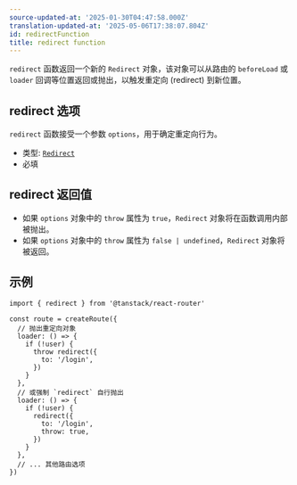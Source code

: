 ```yaml
---
source-updated-at: '2025-01-30T04:47:58.000Z'
translation-updated-at: '2025-05-06T17:38:07.804Z'
id: redirectFunction
title: redirect function
---
```


`redirect` 函数返回一个新的 `Redirect` 对象，该对象可以从路由的 `beforeLoad` 或 `loader` 回调等位置返回或抛出，以触发重定向 (redirect) 到新位置。

## redirect 选项

`redirect` 函数接受一个参数 `options`，用于确定重定向行为。

- 类型: [`Redirect`](./RedirectType.md)
- 必填

## redirect 返回值

- 如果 `options` 对象中的 `throw` 属性为 `true`，`Redirect` 对象将在函数调用内部被抛出。
- 如果 `options` 对象中的 `throw` 属性为 `false | undefined`，`Redirect` 对象将被返回。

## 示例

```tsx
import { redirect } from '@tanstack/react-router'

const route = createRoute({
  // 抛出重定向对象
  loader: () => {
    if (!user) {
      throw redirect({
        to: '/login',
      })
    }
  },
  // 或强制 `redirect` 自行抛出
  loader: () => {
    if (!user) {
      redirect({
        to: '/login',
        throw: true,
      })
    }
  },
  // ... 其他路由选项
})
```
